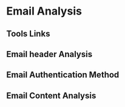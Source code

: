 # Email Analysis

## Tools Links



## Email header Analysis&#x20;



## Email Authentication Method&#x20;



## Email Content Analysis&#x20;



